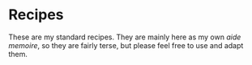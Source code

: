 # Recipes

These are my standard recipes. They are mainly here as my own _aide memoire_, so they are fairly terse, but please feel free to use and adapt them.